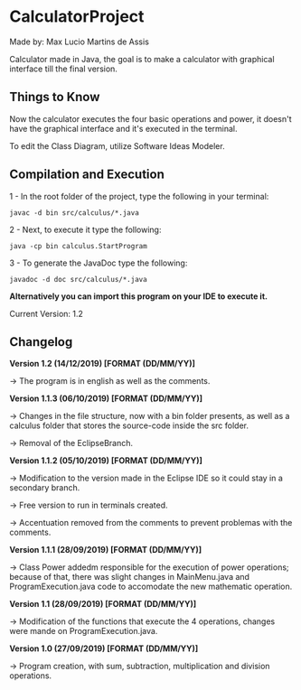 # CalculatorProject

Made by: Max Lucio Martins de Assis

Calculator made in Java, the goal is to make a calculator with graphical interface till the final version.

## Things to Know

Now the calculator executes the four basic operations and power, it doesn't have the graphical interface and it's executed in the terminal.

To edit the Class Diagram, utilize Software Ideas Modeler.

## Compilation and Execution

1 - In the root folder of the project, type the following in your terminal:

~~~~
javac -d bin src/calculus/*.java
~~~~

2 - Next, to execute it type the following:

~~~
java -cp bin calculus.StartProgram
~~~

3 - To generate the JavaDoc type the following:

~~~
javadoc -d doc src/calculus/*.java
~~~

**Alternatively you can import this program on your IDE to execute it.**

Current Version: 1.2

## Changelog

**Version 1.2 (14/12/2019) [FORMAT (DD/MM/YY)]**

-> The program is in english as well as the comments.

**Version 1.1.3 (06/10/2019) [FORMAT (DD/MM/YY)]**

-> Changes in the file structure, now with a bin folder presents, as well as a calculus folder that stores the source-code inside the src folder.

-> Removal of the EclipseBranch.

**Version 1.1.2 (05/10/2019) [FORMAT (DD/MM/YY)]**

-> Modification to the version made in the Eclipse IDE so it could stay in a secondary branch.

-> Free version to run in terminals created.

-> Accentuation removed from the comments to prevent problemas with the comments.

**Version 1.1.1 (28/09/2019) [FORMAT (DD/MM/YY)]**

-> Class Power addedm responsible for the execution of power operations; because of that, there was slight changes in MainMenu.java and ProgramExecution.java code to accomodate the new mathematic operation.

**Version 1.1 (28/09/2019) [FORMAT (DD/MM/YY)]**

-> Modification of the functions that execute the 4 operations, changes were mande on ProgramExecution.java.

**Version 1.0 (27/09/2019) [FORMAT (DD/MM/YY)]** 

-> Program creation, with sum, subtraction, multiplication and division operations.